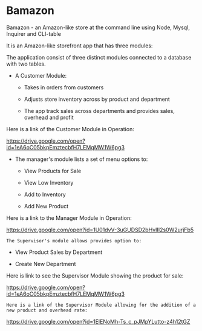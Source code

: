 # Bamazon
Bamazon - an Amazon-like store at the command line using Node, Mysql, Inquirer and CLI-table

It is an Amazon-like storefront app that has three modules:


The application consist of three distinct modules connected to a database with two tables.

* A Customer Module: 

    * Takes in orders from customers 
    
    * Adjusts store inventory across by product and department

    * The app track sales across departments and provides sales, overhead and profit 

Here is a link of the Customer Module in Operation:

https://drive.google.com/open?id=1eA6oC05bkpEmztecbfH7LEMqMW1W6pg3


* The manager's module lists a set of menu options to:

    * View Products for Sale
    
    * View Low Inventory
    
    * Add to Inventory
    
    * Add New Product

Here is a link to the Manager Module in Operation:

https://drive.google.com/open?id=1U01dvV-3uGUDSD2bHvIII2s0W2urjFb5

    
    The Supervisor's module allows provides option to:

   * View Product Sales by Department
   
   * Create New Department

   Here is link to see the Supervisor Module showing the product for sale:
   
   https://drive.google.com/open?id=1eA6oC05bkpEmztecbfH7LEMqMW1W6pg3

    Here is a link of the Supervisor Module allowing for the addition of a new product and overhead rate:

   https://drive.google.com/open?id=1ElENoMh-Ts_c_pJMpYLutto-z4h12tGZ